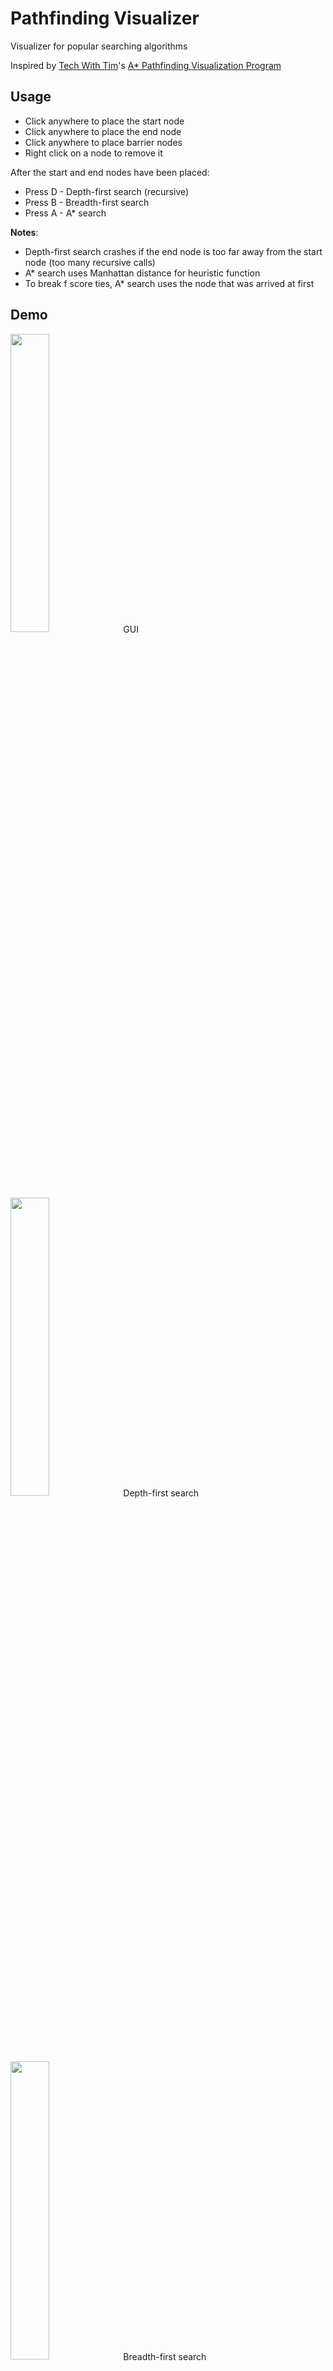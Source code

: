 # Pathfinding Visualizer
Visualizer for popular searching algorithms

Inspired by [Tech With Tim](https://www.youtube.com/channel/UC4JX40jDee_tINbkjycV4Sg)'s [A* Pathfinding Visualization Program](https://www.youtube.com/watch?v=JtiK0DOeI4A)

## Usage

- Click anywhere to place the start node
- Click anywhere to place the end node
- Click anywhere to place barrier nodes
- Right click on a node to remove it

After the start and end nodes have been placed:
- Press D - Depth-first search (recursive)
- Press B - Breadth-first search
- Press A - A* search

**Notes**:
- Depth-first search crashes if the end node is too far away from the start node (too many recursive calls)
- A* search uses Manhattan distance for heuristic function
- To break f score ties, A* search uses the node that was arrived at first

## Demo

<img src="./README/GUI_demo.gif" width="35%" />
GUI
<br/>
<br/>

<img src="./README/DFS.gif" width="35%" />
Depth-first search
<br/>
<br/>

<img src="./README/BFS.gif" width="35%" />
Breadth-first search
<br/>
<br/>

<img src="./README/A-star.gif" width="35%" />
A* search

## Next Steps

- Add instructions
- Prevent depth-first search from crashing
- Add Dijkstra's algorithm
